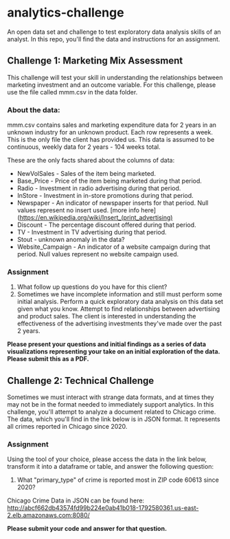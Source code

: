 # analytics-challenge

An open data set and challenge to test exploratory data analysis skills of an analyst.  In this repo, you'll find the data and instructions for an assignment.

## Challenge 1:  Marketing Mix Assessment

This challenge will test your skill in understanding the relationships between marketing investment and an outcome variable.  For this challenge, please use the file called mmm.csv in the data folder.  

### About the data:

mmm.csv contains sales and marketing expenditure data for 2 years in an unknown industry for an unknown product. Each row represents a week. This is the only file the client has provided us. This data is assumed to be continuous, weekly data for 2 years - 104 weeks total.

These are the only facts shared about the columns of data:

- NewVolSales - Sales of the item being marketed.
- Base_Price - Price of the item being marketed during that period.
- Radio - Investment in radio advertising during that period.
- InStore - Investment in in-store promotions during that period.
- Newspaper - An indicator of newspaper inserts for that period.  Null values represent no insert used. [more info here](https://en.wikipedia.org/wiki/Insert_(print_advertising)
- Discount - The percentage discount offered during that period.
- TV - Investment in TV advertising during that period.
- Stout - unknown anomaly in the data?
- Website_Campaign - An indicator of a website campaign during that period.  Null values represent no website campaign used.


### Assignment

1. What follow up questions do you have for this client?
2. Sometimes we have incomplete information and still must perform some initial analysis.  Perform a quick exploratory data analysis on this data set given what you know. Attempt to find relationships between advertising and product sales. The client is interested in understanding the effectiveness of the advertising investments they've made over the past 2 years.

<strong>Please present your questions and initial findings as a series of data visualizations representing your take on an initial exploration of the data.  Please submit this as a PDF.</strong>

## Challenge 2:  Technical Challenge

Sometimes we must interact with strange data formats, and at times they may not be in the format needed to immediately support analytics. In this challenge, you'll attempt to analyze a document related to Chicago crime.  The data, which you'll find in the link below is in JSON format. It represents all crimes reported in Chicago since 2020.

### Assignment

Using the tool of your choice, please access the data in the link below, transform it into a dataframe or table, and answer the following question:

1. What "primary_type" of crime is reported most in ZIP code 60613 since 2020?

Chicago Crime Data in JSON can be found here:  http://abcf662db43574fd99b224e0ab41b018-1792580361.us-east-2.elb.amazonaws.com:8080/ 

<strong>Please submit your code and answer for that question.</strong>